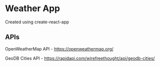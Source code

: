 # Weather App

Created using create-react-app

## APIs

OpenWeatherMap API - https://openweathermap.org/

GeoDB Cities API - https://rapidapi.com/wirefreethought/api/geodb-cities/
